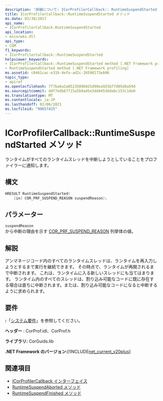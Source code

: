 ```yaml
---
description: '詳細について: ICorProfilerCallback:: RuntimeSuspendStarted メソッド'
title: ICorProfilerCallback::RuntimeSuspendStarted メソッド
ms.date: 03/30/2017
api_name:
- ICorProfilerCallback.RuntimeSuspendStarted
api_location:
- mscorwks.dll
api_type:
- COM
f1_keywords:
- ICorProfilerCallback::RuntimeSuspendStarted
helpviewer_keywords:
- ICorProfilerCallback::RuntimeSuspendStarted method [.NET Framework profiling]
- RuntimeSuspendStarted method [.NET Framework profiling]
ms.assetid: c8461cac-e31b-4efa-ad2c-26598173eb96
topic_type:
- apiref
ms.openlocfilehash: 7f7ba6a2a8523589b025d98ea925b77d05d8a59d
ms.sourcegitcommit: ddf7edb67715a5b9a45e3dd44536dabc153c1de0
ms.translationtype: MT
ms.contentlocale: ja-JP
ms.lasthandoff: 02/06/2021
ms.locfileid: "99657425"
---
```

# <a name="icorprofilercallbackruntimesuspendstarted-method"></a>ICorProfilerCallback::RuntimeSuspendStarted メソッド

ランタイムがすべてのランタイムスレッドを中断しようとしていることをプロファイラーに通知します。  
  
## <a name="syntax"></a>構文  
  
```cpp  
HRESULT RuntimeSuspendStarted(  
    [in] COR_PRF_SUSPEND_REASON suspendReason);  
```  
  
## <a name="parameters"></a>パラメーター  

 `suspendReason`  
 から中断の理由を示す [COR_PRF_SUSPEND_REASON](cor-prf-suspend-reason-enumeration.md) 列挙体の値。  
  
## <a name="remarks"></a>解説  

 アンマネージコード内のすべてのランタイムスレッドは、ランタイムを再入力しようとするまで実行を継続できます。 その時点で、ランタイムが再開されるまで中断されます。 これは、ランタイムに入る新しいスレッドにも当てはまります。 ランタイム内のすべてのスレッドは、割り込み可能なコードに既に存在する場合は直ちに中断されます。または、割り込み可能なコードになると中断するように求められます。  
  
## <a name="requirements"></a>要件  

 **:**「[システム要件](../../get-started/system-requirements.md)」を参照してください。  
  
 **ヘッダー** : CorProf.idl、CorProf.h  
  
 **ライブラリ:** CorGuids.lib  
  
 **.NET Framework のバージョン:**[!INCLUDE[net_current_v20plus](../../../../includes/net-current-v20plus-md.md)]  
  
## <a name="see-also"></a>関連項目

- [ICorProfilerCallback インターフェイス](icorprofilercallback-interface.md)
- [RuntimeSuspendAborted メソッド](icorprofilercallback-runtimesuspendaborted-method.md)
- [RuntimeSuspendFinished メソッド](icorprofilercallback-runtimesuspendfinished-method.md)
